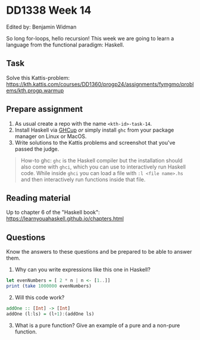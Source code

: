 # DD1338 Week 14
Edited by: Benjamin Widman

So long for-loops, hello recursion!
This week we are going to learn a language from the functional paradigm: Haskell.

## Task
Solve this Kattis-problem: https://kth.kattis.com/courses/DD1360/progp24/assignments/fymgmo/problems/kth.progp.warmup

## Prepare assignment
1. As usual create a repo with the name `<kth-id>-task-14`.
2. Install Haskell via [GHCup](https://www.haskell.org/ghcup/) *or* simply install `ghc` from your package manager on Linux or MacOS.
3. Write solutions to the Kattis problems and screenshot that you've passed the judge.

> How-to ghc: `ghc` is the Haskell compiler but the installation should also come with `ghci`, which you can use to interactively run Haskell code. While inside `ghci` you can load a file with `:l <file name>.hs` and then interactively run functions inside that file.

## Reading material
Up to chapter 6 of the "Haskell book": https://learnyouahaskell.github.io/chapters.html

## Questions
Know the answers to these questions and be prepared to be able to answer them.

1. Why can you write expressions like this one in Haskell?
```haskell
let evenNumbers = [ 2 * n | n <- [1..]]
print (take 1000000 evenNumbers)
```

2. Will this code work?
```haskell
addOne :: [Int] -> [Int]
addOne (l:ls) = (l+1):(addOne ls)
```

3. What is a pure function? Give an example of a pure and a non-pure function.
